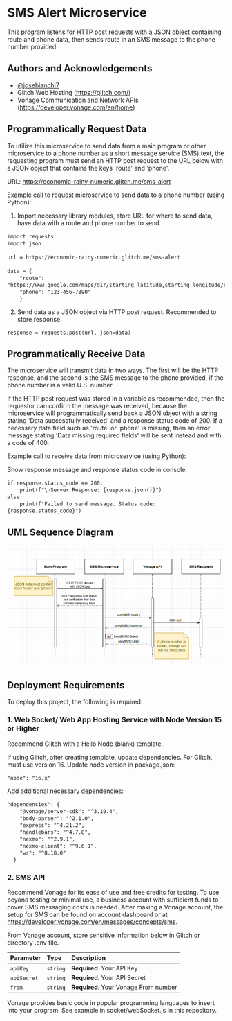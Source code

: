 
# SMS Alert Microservice

This program listens for HTTP post requests with a JSON object containing route and phone data, then sends route in an SMS message to the phone number provided. 


## Authors and Acknowledgements

- [@josebianchi7](https://github.com/josebianchi7/Portfolio)
- Glitch Web Hosting (https://glitch.com/)
- Vonage Communication and Network APIs (https://developer.vonage.com/en/home)


## Programmatically Request Data

To utilize this microservice to send data from a main program or other microservice to a phone number as a short message service (SMS) text, the requesting program must send an HTTP post request to the URL below with a JSON object that contains the keys 'route' and 'phone'.

URL: https://economic-rainy-numeric.glitch.me/sms-alert

Example call to request microservice to send data to a phone number (using Python):

1.  Import necessary library modules, store URL for where to send data, have data with a route and phone number to send.
```
import requests
import json

url = https://economic-rainy-numeric.glitch.me/sms-alert

data = {
    "route": "https://www.google.com/maps/dir/starting_latitude,starting_longitude/stop_1_latitude,stop_1_longitude/stop_2_latitude,stop_2_longitude/destination_latitude,destination_longitude/",
    "phone": "123-456-7890"
    } 
```
2. Send data as a JSON object via HTTP post request. Recommended to store response.
```
response = requests.post(url, json=data)
```


## Programmatically Receive Data

The microservice will transmit data in two ways. The first will be the HTTP response, and the second is the SMS message to the phone provided, if the phone number is a valid U.S. number. 

If the HTTP post request was stored in a variable as recommended, then the requestor can confirm the message was received, because the microservice will programmatically send back a JSON object with a string stating 'Data successfully received' and a response status code of 200. If a necessary data field such as 'route' or 'phone' is missing, then an error message stating 'Data missing required fields' will be sent instead and with a code of 400.


Example call to receive data from microservice (using Python):

Show response message and response status code in console.
```
if response.status_code == 200:
    print(f"\nServer Response: {response.json()}")
else:
    print(f"Failed to send message. Status code: {response.status_code}")
```


## UML Sequence Diagram
![alt text](SMS-UML.png)


## Deployment Requirements

To deploy this project, the following is required:

### 1. Web Socket/ Web App Hosting Service with Node Version 15 or Higher

  Recommend Glitch with a Hello Node (blank) template. 

  If using Glitch, after creating template, update dependencies. For Glitch, must use version 16. Update node version in package.json:

  ```
  "node": "16.x"
  ```
  Add additional necessary dependencies:

  ```
  "dependencies": {
      "@vonage/server-sdk": "^3.19.4",
      "body-parser": "^2.1.0",
      "express": "^4.21.2",
      "handlebars": "^4.7.8",
      "nexmo": "^2.9.1",
      "nexmo-client": "^9.6.1",
      "ws": "^8.18.0"
    }
  ```

### 2. SMS API
  Recommend Vonage for its ease of use and free credits for testing. To use beyond testing or minimal use, a business account with sufficient funds to cover SMS messaging costs is needed. After making a Vonage account, the setup for SMS can be found on account dashboard or at https://developer.vonage.com/en/messages/concepts/sms.

  From Vonage account, store sensitive information below in Glitch or directory .env file.

| Parameter | Type     | Description                |
| :-------- | :------- | :------------------------- |
| `apiKey` | `string` | **Required**. Your API Key |
| `apiSecret` | `string` | **Required**. Your API Secret |
| `from` | `string` | **Required**. Your Vonage From number |

  Vonage provides basic code in popular programming languages to insert into your program. See example in socket/webSocket.js in this repository.

